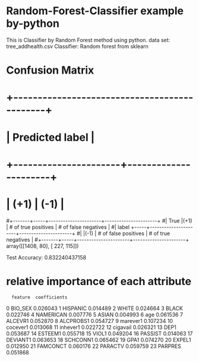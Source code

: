 # Random-Forest-Classifier example by-python

This is Classifier by Random Forest method using python.
data set: tree_addhealth.csv
Classifier: Random forest from sklearn

# Confusion Matrix
#              +---------------------------------------------+
#              |                Predicted label              |
#              +----------------------+----------------------+
#              |          (+1)        |         (-1)         |
#+-------+-----+----------------------+----------------------+
#| True  |(+1) | # of true positives  | # of false negatives |
#| label +-----+----------------------+----------------------+
#|       |(-1) | # of false positives | # of true negatives  |
#+-------+-----+----------------------+----------------------+
array([[1408,   80],
       [ 227,  115]])
       
Test Accuracy: 0.832240437158

# relative importance of each attribute
      feature  coefficients
0     BIO_SEX      0.026043
1    HISPANIC      0.014489
2       WHITE      0.024664
3       BLACK      0.022746
4   NAMERICAN      0.007776
5       ASIAN      0.004993
6         age      0.061536
7     ALCEVR1      0.052870
8   ALCPROBS1      0.054727
9    marever1      0.107234
10   cocever1      0.013068
11   inhever1      0.022722
12   cigavail      0.026321
13       DEP1      0.053687
14    ESTEEM1      0.055718
15      VIOL1      0.049204
16    PASSIST      0.014063
17   DEVIANT1      0.063653
18   SCHCONN1      0.065462
19       GPA1      0.074270
20     EXPEL1      0.012950
21   FAMCONCT      0.060176
22    PARACTV      0.059759
23    PARPRES      0.051868

